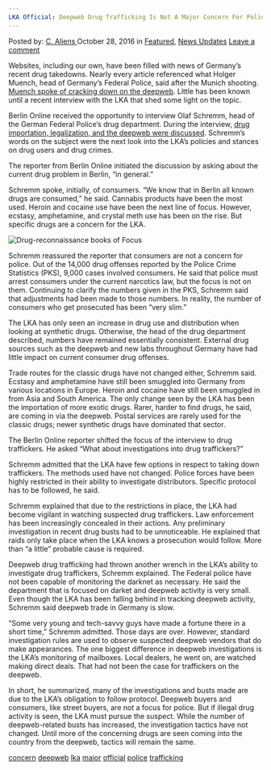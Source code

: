 ```yaml
---
LKA Official: Deepweb Drug Trafficking Is Not A Major Concern For Police
---
```

<article class="post-listing post-16142 post type-post status-publish format-standard has-post-thumbnail hentry  tag-concern tag-deepweb tag-lka tag-major tag-official tag-police tag-trafficking">
    <div class="post-inner">
        <span>Posted by: <a href="https://www.deepdotweb.com/author/caliens/" title="">C. Aliens </a></span>
    <span>October 28, 2016</span>
    <span>in <a href="https://www.deepdotweb.com/category/deepdot-news/" rel="category tag">Featured</a>, <a href="https://www.deepdotweb.com/category/news-updates/" rel="category tag">News Updates</a></span>
    <span><a href="https://www.deepdotweb.com/2016/10/28/lka-official-deepweb-drug-trafficking-not-major-concern-police/#respond">Leave a comment</a></span>
    </p>
    <div class="clear"></div>
    <div class="entry">
    <p>Websites, including our own, have been filled with news of Germany’s recent drug takedowns. Nearly every article referenced what Holger Muench, head of Germany’s Federal Police, said after the Munich shooting. <a href="https://www.deepdotweb.com/2016/07/31/german-police-start-focusing-darknet-crimes-munich-shooting/">Muench spoke of cracking down on the deepweb</a>. Little has been known until a recent interview with the LKA that shed some light on the topic.</p>
    <p>Berlin Online received the opportunity to interview Olaf Schremm, head of the German Federal Police’s drug department. During the interview, <a href="https://www.berlinonline.de/magazin/interview/4003750-3344922-wenn-die-gesellschaft-coffeeshops-moecht.html">drug importation, legalization, and the deepweb were discussed</a>. Schremm’s words on the subject were the next look into the LKA’s policies and stances on drug users and drug crimes.</p>
    <p>The reporter from Berlin Online initiated the discussion by asking about the current drug problem in Berlin, “in general.”</p>
    <p>Schremm spoke, initially, of consumers. “We know that in Berlin all known drugs are consumed,” he said. Cannabis products have been the most used. Heroin and cocaine use have been the next line of focus. However, ecstasy, amphetamine, and crystal meth use has been on the rise. But specific drugs are a concern for the LKA.</p>
    <p><img class="wp-image-16143 aligncenter" src="/imgs/2016/10/drug-reconnaissance-books-of-focus.jpeg" alt="Drug-reconnaissance books of Focus" srcset="/imgs/2016/10/drug-reconnaissance-books-of-focus.jpeg 459w, /imgs/2016/10/drug-reconnaissance-books-of-focus-300x210.jpeg 300w" sizes="(max-width: 459px) 100vw, 459px" /></p>
    <p>Schremm reassured the reporter that consumers are not a concern for police. Out of the 14,000 drug offenses reported by the Police Crime Statistics (PKS), 9,000 cases involved consumers. He said that police must arrest consumers under the current narcotics law, but the focus is not on them. Continuing to clarify the numbers given in the PKS, Schremm said that adjustments had been made to those numbers. In reality, the number of consumers who get prosecuted has been “very slim.”</p>
    <p>The LKA has only seen an increase in drug use and distribution when looking at synthetic drugs. Otherwise, the head of the drug department described, numbers have remained essentially consistent. External drug sources such as the deepweb and new labs throughout Germany have had little impact on current consumer drug offenses.</p>
    <p>Trade routes for the classic drugs have not changed either, Schremm said. Ecstasy and amphetamine have still been smuggled into Germany from various locations in Europe. Heroin and cocaine have still been smuggled in from Asia and South America. The only change seen by the LKA has been the importation of more exotic drugs. Rarer, harder to find drugs, he said, are coming in via the deepweb. Postal services are rarely used for the classic drugs; newer synthetic drugs have dominated that sector.</p>
    <p>The Berlin Online reporter shifted the focus of the interview to drug traffickers. He asked “What about investigations into drug traffickers?”</p>
    <p>Schremm admitted that the LKA have few options in respect to taking down traffickers. The methods used have not changed. Police forces have been highly restricted in their ability to investigate distributors. Specific protocol has to be followed, he said.</p>
    <p>Schremm explained that due to the restrictions in place, the LKA had become vigilant in watching suspected drug traffickers. Law enforcement has been increasingly concealed in their actions. Any preliminary investigation in recent drug busts had to be unnoticeable. He explained that raids only take place when the LKA knows a prosecution would follow. More than “a little” probable cause is required.</p>
    <p>Deepweb drug trafficking had thrown another wrench in the LKA’s ability to investigate drug traffickers, Schremm explained. The Federal police have not been capable of monitoring the darknet as necessary. He said the department that is focused on darket and deepweb activity is very small. Even though the LKA has been falling behind in tracking deepweb activity, Schremm said deepweb trade in Germany is slow.</p>
    <p>“Some very young and tech-savvy guys have made a fortune there in a short time,” Schremm admitted. Those days are over. However, standard investigation rules are used to observe suspected deepweb vendors that do make appearances. The one biggest difference in deepweb investigations is the LKA’s monitoring of mailboxes. Local dealers, he went on, are watched making direct deals. That had not been the case for traffickers on the deepweb.</p>
    <p>In short, he summarized, many of the investigations and busts made are due to the LKA’s obligation to follow protocol. Deepweb buyers and consumers, like street buyers, are not a focus for police. But if illegal drug activity is seen, the LKA must pursue the suspect. While the number of deepweb-related busts has increased, the investigation tactics have not changed. Until more of the concerning drugs are seen coming into the country from the deepweb, tactics will remain the same.</p>
    </div>
    <a href="https://www.deepdotweb.com/tag/concern/" rel="tag">concern</a> <a href="https://www.deepdotweb.com/tag/deepweb/" rel="tag">deepweb</a>  <a href="https://www.deepdotweb.com/tag/lka/" rel="tag">lka</a> <a href="https://www.deepdotweb.com/tag/major/" rel="tag">major</a> <a href="https://www.deepdotweb.com/tag/official/" rel="tag">official</a> <a href="https://www.deepdotweb.com/tag/police/" rel="tag">police</a> <a href="https://www.deepdotweb.com/tag/trafficking/" rel="tag">trafficking</a></span> <span style="display:none" class="updated">2016-10-28</span>
    <div style="display:none" class="vcard author" itemprop="author" itemscope itemtype="http://schema.org/Person"><strong class="fn" itemprop="name"><a href="https://www.deepdotweb.com/author/caliens/" title="Posts by C. Aliens" rel="author">C. Aliens</a></strong></div>
    </div>
</article>

